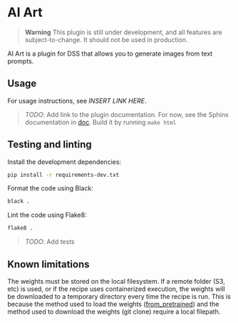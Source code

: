 # AI Art
> **Warning**
  This plugin is still under development, and all features are
  subject-to-change. It should not be used in production.

AI Art is a plugin for DSS that allows you to generate images from text prompts.

## Usage
For usage instructions, see *INSERT LINK HERE*.

> *TODO*: Add link to the plugin documentation. For now, see the Sphinx
  documentation in [doc](doc). Build it by running `make html`

## Testing and linting
Install the development dependencies:
```bash
pip install -r requirements-dev.txt
```

Format the code using Black:
```bash
black .
```

Lint the code using Flake8:
```bash
flake8 .
```

> *TODO*: Add tests

## Known limitations
The weights must be stored on the local filesystem. If a remote folder (S3, etc)
is used, or if the recipe uses containerized execution, the weights will be
downloaded to a temporary directory every time the recipe is run. This is
because the method used to load the weights ([from_pretrained]) and the method
used to download the weights (git clone) require a local filepath.

[from_pretrained]: https://huggingface.co/docs/diffusers/v0.6.0/en/api/diffusion_pipeline#diffusers.DiffusionPipeline.from_pretrained
